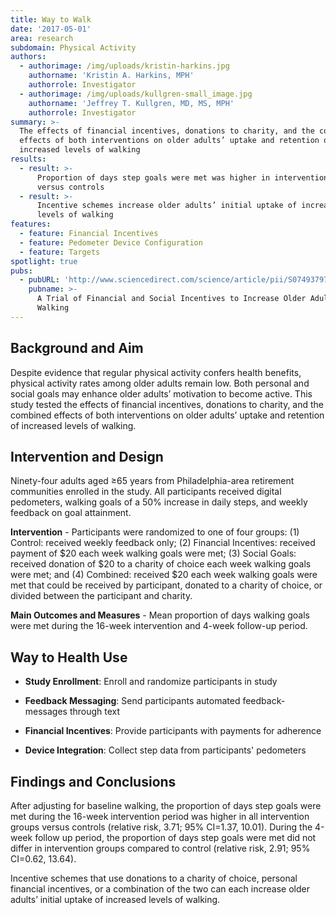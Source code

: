 ```yaml
---
title: Way to Walk
date: '2017-05-01'
area: research
subdomain: Physical Activity
authors:
  - authorimage: /img/uploads/kristin-harkins.jpg
    authorname: 'Kristin A. Harkins, MPH'
    authorrole: Investigator
  - authorimage: /img/uploads/kullgren-small_image.jpg
    authorname: 'Jeffrey T. Kullgren, MD, MS, MPH'
    authorrole: Investigator
summary: >-
  The effects of financial incentives, donations to charity, and the combined
  effects of both interventions on older adults’ uptake and retention of
  increased levels of walking
results:
  - result: >-
      Proportion of days step goals were met was higher in intervention groups
      versus controls
  - result: >-
      Incentive schemes increase older adults’ initial uptake of increased
      levels of walking
features:
  - feature: Financial Incentives
  - feature: Pedometer Device Configuration
  - feature: Targets
spotlight: true
pubs:
  - pubURL: 'http://www.sciencedirect.com/science/article/pii/S0749379716306122'
    pubname: >-
      A Trial of Financial and Social Incentives to Increase Older Adults’
      Walking
---
```

## Background and Aim

Despite evidence that regular physical activity confers health benefits, physical activity rates among older adults remain low. Both personal and social goals may enhance older adults’ motivation to become active. This study tested the effects of financial incentives, donations to charity, and the combined effects of both interventions on older adults’ uptake and retention of increased levels of walking.

## Intervention and Design

Ninety-four adults aged ≥65 years from Philadelphia-area retirement communities enrolled in the study. All participants received digital pedometers, walking goals of a 50% increase in daily steps, and weekly feedback on goal attainment. 

**Intervention** - Participants were randomized to one of four groups: (1) Control: received weekly feedback only; (2) Financial Incentives: received payment of $20 each week walking goals were met; (3) Social Goals: received donation of $20 to a charity of choice each week walking goals were met; and (4) Combined: received $20 each week walking goals were met that could be received by participant, donated to a charity of choice, or divided between the participant and charity.

**Main Outcomes and Measures** - Mean proportion of days walking goals were met during the 16-week intervention and 4-week follow-up period.

## Way to Health Use

- **Study Enrollment**: Enroll and randomize participants in study

- **Feedback Messaging**: Send participants automated feedback-messages through text

- **Financial Incentives**: Provide participants with payments for adherence

- **Device Integration**: Collect step data from participants' pedometers

## Findings and Conclusions

After adjusting for baseline walking, the proportion of days step goals were met during the 16-week intervention period was higher in all intervention groups versus controls (relative risk, 3.71; 95% CI=1.37, 10.01). During the 4-week follow up period, the proportion of days step goals were met did not differ in intervention groups compared to control (relative risk, 2.91; 95% CI=0.62, 13.64).

Incentive schemes that use donations to a charity of choice, personal financial incentives, or a combination of the two can each increase older adults’ initial uptake of increased levels of walking.
